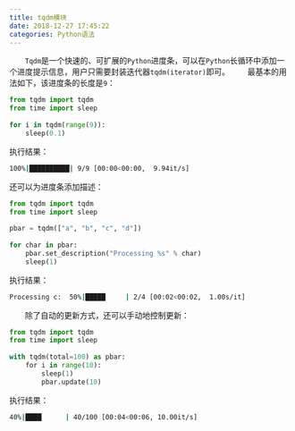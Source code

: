 ```yaml
---
title: tqdm模块
date: 2018-12-27 17:45:22
categories: Python语法
---
```

&emsp;&emsp;`Tqdm`是一个快速的、可扩展的`Python`进度条，可以在`Python`长循环中添加一个进度提示信息，用户只需要封装迭代器`tqdm(iterator)`即可。
&emsp;&emsp;最基本的用法如下，该进度条的长度是`9`：

``` python
from tqdm import tqdm
from time import sleep
​
for i in tqdm(range(9)):
    sleep(0.1)
```

执行结果：

``` bash
100%|██████████| 9/9 [00:00<00:00,  9.94it/s]
```

还可以为进度条添加描述：

``` python
from tqdm import tqdm
from time import sleep
​
pbar = tqdm(["a", "b", "c", "d"])
​
for char in pbar:
    pbar.set_description("Processing %s" % char)
    sleep(1)
```

执行结果：

``` bash
Processing c:  50%|█████     | 2/4 [00:02<00:02,  1.00s/it]
```

&emsp;&emsp;除了自动的更新方式，还可以手动地控制更新：

``` python
from tqdm import tqdm
from time import sleep
​
with tqdm(total=100) as pbar:
    for i in range(10):
        sleep(1)
        pbar.update(10)
```

执行结果：

``` bash
40%|████      | 40/100 [00:04<00:06, 10.00it/s]
```